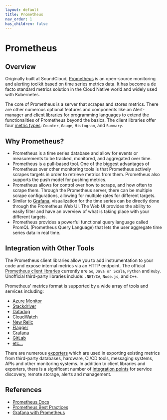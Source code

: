 ```yaml
---
layout: default
title: Prometheus
nav_order: 1
has_children: false
---
```


# Prometheus

## Overview

Originally built at SoundCloud, [Prometheus](https://prometheus.io/docs/introduction/overview/) is an open-source monitoring and alerting toolkit based on time series metrics data. It has become a de facto standard metrics solution in the Cloud Native world and widely used with Kubernetes.

The core of Prometheus is a server that scrapes and stores metrics. There are other numerous optional features and components like an Alert-manager and [client libraries](https://prometheus.io/docs/instrumenting/clientlibs/) for programming languages to extend the functionalities of Prometheus beyond the basics.
The client libraries offer four [metric types](https://prometheus.io/docs/concepts/metric_types/): `Counter`, `Gauge`, `Histogram`, and `Summary`.

## Why Prometheus?

- Prometheus is a time series database and allow for events or measurements to be tracked, monitored, and aggregated over time.
- Prometheus is a pull-based tool. One of the biggest advantages of Prometheus over other monitoring tools is that Prometheus actively scrapes targets in order to retrieve metrics from them. Prometheus also supports the push model for pushing metrics.
- Prometheus allows for control over how to scrape, and how often to scrape them. Through the Prometheus server, there can be multiple scrape configurations, allowing for multiple rates for different targets.
- Similar to [Grafana](https://prometheus.io/docs/visualization/grafana/), visualization for the time series can be directly done through the Prometheus Web UI. The Web UI provides the ability to easily filter and have an overview of what is taking place with your different targets.
- Prometheus provides a powerful functional query language called PromQL (Prometheus Query Language) that lets the user aggregate time series data in real time.

## Integration with Other Tools

The Prometheus client libraries allow you to add instrumentation to your code and expose internal metrics via an HTTP endpoint. The official [Prometheus client libraries](https://prometheus.io/docs/instrumenting/clientlibs/) currently are `Go`, `Java or Scala`, `Python` and `Ruby`. Unofficial third-party libraries include: `.NET/C#`, `Node.js`, and `C++`.

Prometheus' metrics format is supported by a wide array of tools and services including:

- [Azure Monitor](https://learn.microsoft.com/en-us/azure/azure-monitor/containers/container-insights-prometheus-integration)
- [Stackdriver](https://cloud.google.com/stackdriver/docs/solutions/gke/prometheus)
- [Datadog](https://docs.datadoghq.com/integrations/prometheus/)
- [CloudWatch](https://aws.amazon.com/blogs/containers/using-prometheus-metrics-in-amazon-cloudwatch/)
- [New Relic](https://docs.newrelic.com/docs/integrations/prometheus-integrations/get-started/send-prometheus-metric-data-new-relic/)
- [Flagger](https://docs.flagger.app/tutorials/prometheus-operator)
- [Grafana](https://grafana.com/docs/grafana/latest/getting-started/getting-started-prometheus/)
- [GitLab](https://docs.gitlab.com/ee/user/project/integrations/prometheus.html)
- [etc...](https://prometheus.io/docs/operating/integrations/)

There are numerous [exporters](https://prometheus.io/docs/instrumenting/exporters/) which are used in exporting existing metrics from third-party databases, hardware, CI/CD tools, messaging systems, APIs and other monitoring systems. In addition to client libraries and exporters, there is a significant number of [integration points](https://prometheus.io/docs/operating/integrations/) for service discovery, remote storage, alerts and management.

## References

- [Prometheus Docs](https://prometheus.io/docs)
- [Prometheus Best Practices](https://prometheus.io/docs/practices)
- [Grafana with Prometheus](https://prometheus.io/docs/visualization/grafana/)
